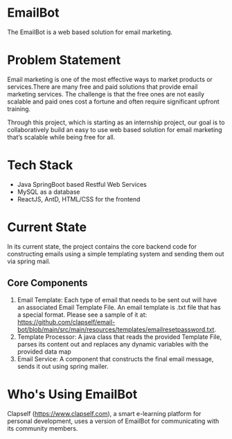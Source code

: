 # EmailBot
The EmailBot is a web based solution for email marketing.

# Problem Statement
Email marketing is one of the most effective ways to market products or services.There are many free and paid solutions that provide email marketing services. The challenge is that the free ones are not easily scalable and paid ones cost a fortune and often require significant upfront training.

Through this project, which is starting as an internship project, our goal is to collaboratively build an easy to use web based solution for email marketing that’s scalable while being free for all.

# Tech Stack
- Java SpringBoot based Restful Web Services
- MySQL as a database
- ReactJS, AntD, HTML/CSS for the frontend

# Current State
In its current state, the project contains the core backend code for constructing emails using a simple templating system and sending them out via spring mail.

## Core Components
1. Email Template: Each type of email that needs to be sent out will have an associated Email Template File. An email template is .txt file that has a special format. Please see a sample of it at: https://github.com/clapself/email-bot/blob/main/src/main/resources/templates/emailresetpassword.txt.
2. Template Processor: A java class that reads the provided Template File, parses its content out and replaces any dynamic variables with the provided data map
3. Email Service: A component that constructs the final email message, sends it out using spring mailer.

# Who's Using EmailBot
Clapself (https://www.clapself.com), a smart e-learning platform for personal development, uses a version of EmailBot for communicating with its community members.
